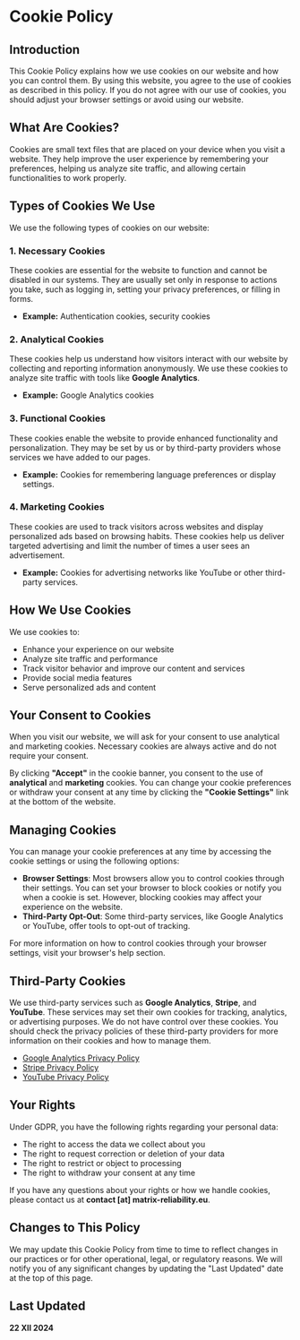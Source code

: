 # Cookie Policy

## Introduction

This Cookie Policy explains how we use cookies on our website and how you can control them. By using this website, you agree to the use of cookies as described in this policy. If you do not agree with our use of cookies, you should adjust your browser settings or avoid using our website.

## What Are Cookies?

Cookies are small text files that are placed on your device when you visit a website. They help improve the user experience by remembering your preferences, helping us analyze site traffic, and allowing certain functionalities to work properly.

## Types of Cookies We Use

We use the following types of cookies on our website:

### 1. **Necessary Cookies**
These cookies are essential for the website to function and cannot be disabled in our systems. They are usually set only in response to actions you take, such as logging in, setting your privacy preferences, or filling in forms.

- **Example:** Authentication cookies, security cookies

### 2. **Analytical Cookies**
These cookies help us understand how visitors interact with our website by collecting and reporting information anonymously. We use these cookies to analyze site traffic with tools like **Google Analytics**.

- **Example:** Google Analytics cookies

### 3. **Functional Cookies**
These cookies enable the website to provide enhanced functionality and personalization. They may be set by us or by third-party providers whose services we have added to our pages.

- **Example:** Cookies for remembering language preferences or display settings.

### 4. **Marketing Cookies**
These cookies are used to track visitors across websites and display personalized ads based on browsing habits. These cookies help us deliver targeted advertising and limit the number of times a user sees an advertisement.

- **Example:** Cookies for advertising networks like YouTube or other third-party services.

## How We Use Cookies

We use cookies to:

- Enhance your experience on our website
- Analyze site traffic and performance
- Track visitor behavior and improve our content and services
- Provide social media features
- Serve personalized ads and content

## Your Consent to Cookies

When you visit our website, we will ask for your consent to use analytical and marketing cookies. Necessary cookies are always active and do not require your consent.

By clicking **"Accept"** in the cookie banner, you consent to the use of **analytical** and **marketing** cookies. You can change your cookie preferences or withdraw your consent at any time by clicking the **"Cookie Settings"** link at the bottom of the website.

## Managing Cookies

You can manage your cookie preferences at any time by accessing the cookie settings or using the following options:

- **Browser Settings**: Most browsers allow you to control cookies through their settings. You can set your browser to block cookies or notify you when a cookie is set. However, blocking cookies may affect your experience on the website.
- **Third-Party Opt-Out**: Some third-party services, like Google Analytics or YouTube, offer tools to opt-out of tracking.

For more information on how to control cookies through your browser settings, visit your browser's help section.

## Third-Party Cookies

We use third-party services such as **Google Analytics**, **Stripe**, and **YouTube**. These services may set their own cookies for tracking, analytics, or advertising purposes. We do not have control over these cookies. You should check the privacy policies of these third-party providers for more information on their cookies and how to manage them.

- [Google Analytics Privacy Policy](https://policies.google.com/privacy)
- [Stripe Privacy Policy](https://stripe.com/privacy)
- [YouTube Privacy Policy](https://policies.google.com/privacy)

## Your Rights

Under GDPR, you have the following rights regarding your personal data:

- The right to access the data we collect about you
- The right to request correction or deletion of your data
- The right to restrict or object to processing
- The right to withdraw your consent at any time

If you have any questions about your rights or how we handle cookies, please contact us at **contact [at] matrix-reliability.eu**.

## Changes to This Policy

We may update this Cookie Policy from time to time to reflect changes in our practices or for other operational, legal, or regulatory reasons. We will notify you of any significant changes by updating the "Last Updated" date at the top of this page.

## Last Updated

**22 XII 2024**